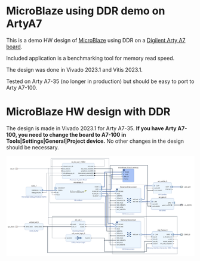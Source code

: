 # MicroBlaze using DDR demo on ArtyA7

This is a demo HW design of [MicroBlaze](https://www.xilinx.com/products/design-tools/microblaze.html) using DDR on a [Digilent Arty A7 board](https://digilent.com/shop/arty-a7-100t-artix-7-fpga-development-board/).

Included application is a benchmarking tool for memory read speed.

The design was done in Vivado 2023.1 and Vitis 2023.1.

Tested on Arty A7-35 (no longer in production) but should be easy to port to Arty A7-100.

# MicroBlaze HW design with DDR

The design is made in Vivado 2023.1 for Arty A7-35.
**If you have Arty A7-100, you need to change the board to A7-100 in Tools|Settings|General|Project device.** No other changes in the design should be necessary.



![](ArtyA7_MicroBlaze_demo_hw\block_design.png)
